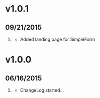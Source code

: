 # v1.0.1
## 09/21/2015

1. [](#new)
    * Added landing page for SimpleForm

# v1.0.0
## 06/16/2015

1. [](#new)
    * ChangeLog started...
